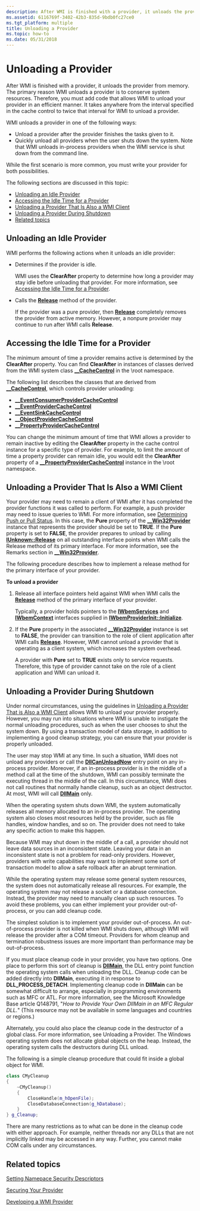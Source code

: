 ```yaml
---
description: After WMI is finished with a provider, it unloads the provider from memory.
ms.assetid: 6116769f-3402-42b3-835d-9bdb0fc27ce0
ms.tgt_platform: multiple
title: Unloading a Provider
ms.topic: how-to
ms.date: 05/31/2018
---
```


# Unloading a Provider

After WMI is finished with a provider, it unloads the provider from memory. The primary reason WMI unloads a provider is to conserve system resources. Therefore, you must add code that allows WMI to unload your provider in an efficient manner. It takes anywhere from the interval specified in the cache control to twice that interval for WMI to unload a provider.

WMI unloads a provider in one of the following ways:

-   Unload a provider after the provider finishes the tasks given to it.
-   Quickly unload all providers when the user shuts down the system. Note that WMI unloads in-process providers when the WMI service is shut down from the command line.

While the first scenario is more common, you must write your provider for both possibilities.

The following sections are discussed in this topic:

-   [Unloading an Idle Provider](#unloading-an-idle-provider)
-   [Accessing the Idle Time for a Provider](#accessing-the-idle-time-for-a-provider)
-   [Unloading a Provider That Is Also a WMI Client](#unloading-a-provider-that-is-also-a-wmi-client)
-   [Unloading a Provider During Shutdown](#unloading-a-provider-during-shutdown)
-   [Related topics](#related-topics)

## Unloading an Idle Provider

WMI performs the following actions when it unloads an idle provider:

-   Determines if the provider is idle.

    WMI uses the **ClearAfter** property to determine how long a provider may stay idle before unloading that provider. For more information, see [Accessing the Idle Time for a Provider](#accessing-the-idle-time-for-a-provider).

-   Calls the [**Release**](/windows/win32/api/unknwn/nf-unknwn-iunknown-release) method of the provider.

    If the provider was a pure provider, then [**Release**](/windows/win32/api/unknwn/nf-unknwn-iunknown-release) completely removes the provider from active memory. However, a nonpure provider may continue to run after WMI calls **Release**.

## Accessing the Idle Time for a Provider

The minimum amount of time a provider remains active is determined by the **ClearAfter** property. You can find **ClearAfter** in instances of classes derived from the WMI system class [**\_\_CacheControl**](--cachecontrol.md) in the \\root namespace.

The following list describes the classes that are derived from [**\_\_CacheControl**](--cachecontrol.md), which controls provider unloading:

-   [**\_\_EventConsumerProviderCacheControl**](--eventconsumerprovidercachecontrol.md)
-   [**\_\_EventProviderCacheControl**](--eventprovidercachecontrol.md)
-   [**\_\_EventSinkCacheControl**](--eventsinkcachecontrol.md)
-   [**\_\_ObjectProviderCacheControl**](--objectprovidercachecontrol.md)
-   [**\_\_PropertyProviderCacheControl**](--propertyprovidercachecontrol.md)

You can change the minimum amount of time that WMI allows a provider to remain inactive by editing the **ClearAfter** property in the cache control instance for a specific type of provider. For example, to limit the amount of time a property provider can remain idle, you would edit the **ClearAfter** property of a [**\_\_PropertyProviderCacheControl**](--propertyprovidercachecontrol.md) instance in the \\root namespace.

## Unloading a Provider That Is Also a WMI Client

Your provider may need to remain a client of WMI after it has completed the provider functions it was called to perform. For example, a push provider may need to issue queries to WMI. For more information, see [Determining Push or Pull Status](determining-push-or-pull-status.md). In this case, the **Pure** property of the [**\_\_Win32Provider**](--win32provider.md) instance that represents the provider should be set to **TRUE**. If the **Pure** property is set to **FALSE**, the provider prepares to unload by calling [**IUnknown::Release**](/windows/win32/api/unknwn/nf-unknwn-iunknown-release) on all outstanding interface points when WMI calls the Release method of its primary interface. For more information, see the Remarks section in [**\_\_Win32Provider**](--win32provider.md).

The following procedure describes how to implement a release method for the primary interface of your provider.

**To unload a provider**

1.  Release all interface pointers held against WMI when WMI calls the [**Release**](/windows/win32/api/unknwn/nf-unknwn-iunknown-release) method of the primary interface of your provider.

    Typically, a provider holds pointers to the [**IWbemServices**](/windows/desktop/api/WbemCli/nn-wbemcli-iwbemservices) and [**IWbemContext**](/windows/desktop/api/WbemCli/nn-wbemcli-iwbemcontext) interfaces supplied in [**IWbemProviderInit::Initialize**](/windows/desktop/api/Wbemprov/nf-wbemprov-iwbemproviderinit-initialize).

2.  If the **Pure** property in the associated [**\_\_Win32Provider**](--win32provider.md) instance is set to **FALSE**, the provider can transition to the role of client application after WMI calls [**Release**](/windows/win32/api/unknwn/nf-unknwn-iunknown-release). However, WMI cannot unload a provider that is operating as a client system, which increases the system overhead.

    A provider with **Pure** set to **TRUE** exists only to service requests. Therefore, this type of provider cannot take on the role of a client application and WMI can unload it.

## Unloading a Provider During Shutdown

Under normal circumstances, using the guidelines in [Unloading a Provider That is Also a WMI Client](#unloading-a-provider-that-is-also-a-wmi-client) allows WMI to unload your provider properly. However, you may run into situations where WMI is unable to instigate the normal unloading procedures, such as when the user chooses to shut the system down. By using a transaction model of data storage, in addition to implementing a good cleanup strategy, you can ensure that your provider is properly unloaded.

The user may stop WMI at any time. In such a situation, WMI does not unload any providers or call the [**DllCanUnloadNow**](/windows/win32/api/combaseapi/nf-combaseapi-dllcanunloadnow) entry point on any in-process provider. Moreover, if an in-process provider is in the middle of a method call at the time of the shutdown, WMI can possibly terminate the executing thread in the middle of the call. In this circumstance, WMI does not call routines that normally handle cleanup, such as an object destructor. At most, WMI will call [**DllMain**](/windows/desktop/Dlls/dllmain) only.

When the operating system shuts down WMI, the system automatically releases all memory allocated to an in-process provider. The operating system also closes most resources held by the provider, such as file handles, window handles, and so on. The provider does not need to take any specific action to make this happen.

Because WMI may shut down in the middle of a call, a provider should not leave data sources in an inconsistent state. Leaving your data in an inconsistent state is not a problem for read-only providers. However, providers with write capabilities may want to implement some sort of transaction model to allow a safe rollback after an abrupt termination.

While the operating system may release some general system resources, the system does not automatically release all resources. For example, the operating system may not release a socket or a database connection. Instead, the provider may need to manually clean up such resources. To avoid these problems, you can either implement your provider out-of-process, or you can add cleanup code.

The simplest solution is to implement your provider out-of-process. An out-of-process provider is not killed when WMI shuts down, although WMI will release the provider after a COM timeout. Providers for whom cleanup and termination robustness issues are more important than performance may be out-of-process.

If you must place cleanup code in your provider, you have two options. One place to perform this sort of cleanup is [**DllMain**](/windows/desktop/Dlls/dllmain), the DLL entry point function the operating system calls when unloading the DLL. Cleanup code can be added directly into **DllMain**, executing it in response to **DLL\_PROCESS\_DETACH**. Implementing cleanup code in **DllMain** can be somewhat difficult to arrange, especially in programming environments such as MFC or ATL. For more information, see the Microsoft Knowledge Base article Q148791, "*How to Provide Your Own DllMain in an MFC Regular DLL.*" (This resource may not be available in some languages and countries or regions.)

Alternately, you could also place the cleanup code in the destructor of a global class. For more information, see Unloading a Provider. The Windows operating system does not allocate global objects on the heap. Instead, the operating system calls the destructors during DLL unload.

The following is a simple cleanup procedure that could fit inside a global object for WMI.


```C++
class CMyCleanup
{
    ~CMyCleanup()
    {
        CloseHandle(m_hOpenFile);
        CloseDatabaseConnection(g_hDatabase);
    }
} g_Cleanup;
```



There are many restrictions as to what can be done in the cleanup code with either approach. For example, neither threads nor any DLLs that are not implicitly linked may be accessed in any way. Further, you cannot make COM calls under any circumstances.

## Related topics

<dl> <dt>

[Setting Namepace Security Descriptors](setting-namespace-security-descriptors.md)
</dt> <dt>

[Securing Your Provider](securing-your-provider.md)
</dt> <dt>

[Developing a WMI Provider](developing-a-wmi-provider.md)
</dt> </dl>

 

 

